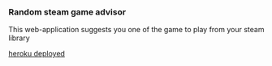 ### Random steam game advisor

This web-application suggests you one of the game to play from your steam library

[heroku deployed](https://steamgame-advisor.herokuapp.com/)

